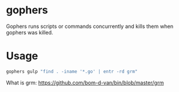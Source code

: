 # gophers

Gophers runs scripts or commands concurrently and kills them when gophers was killed.

# Usage

```sh
gophers gulp "find . -iname '*.go' | entr -rd grm"
```

What is grm: https://github.com/bom-d-van/bin/blob/master/grm
